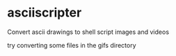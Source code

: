 # asciiscripter

Convert ascii drawings to shell script images and videos

try converting some files in the gifs directory
